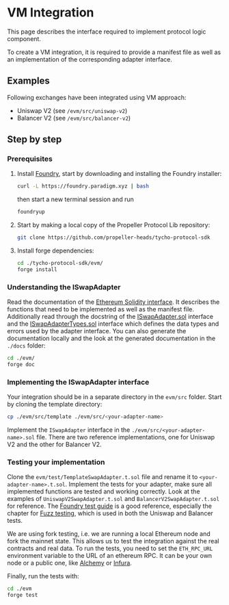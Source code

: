 # VM Integration

This page describes the interface required to implement protocol logic component.

To create a VM integration, it is required to provide a manifest file as well as an implementation of the corresponding adapter interface.

## Examples

Following exchanges have been integrated using VM approach:

* Uniswap V2 (see `/evm/src/uniswap-v2`)
* Balancer V2 (see `/evm/src/balancer-v2`)

## Step by step

### Prerequisites

1.  Install [Foundry](https://book.getfoundry.sh/getting-started/installation#using-foundryup), start by downloading and installing the Foundry installer:

    ```bash
    curl -L https://foundry.paradigm.xyz | bash
    ```

    then start a new terminal session and run

    ```bash
    foundryup
    ```
2.  Start by making a local copy of the Propeller Protocol Lib repository:

    ```bash
    git clone https://github.com/propeller-heads/tycho-protocol-sdk
    ```
3.  Install forge dependencies:

    ```bash
    cd ./tycho-protocol-sdk/evm/
    forge install
    ```

### Understanding the ISwapAdapter

Read the documentation of the [Ethereum Solidity interface](ethereum-solidity.md). It describes the functions that need to be implemented as well as the manifest file. Additionally read through the docstring of the [ISwapAdapter.sol](https://github.com/propeller-heads/propeller-venue-lib/blob/main/evm/src/interfaces/ISwapAdapter.sol) interface and the [ISwapAdapterTypes.sol](https://github.com/propeller-heads/propeller-venue-lib/blob/main/evm/src/interfaces/ISwapAdapterTypes.sol) interface which defines the data types and errors used by the adapter interface. You can also generate the documentation locally and the look at the generated documentation in the `./docs` folder:

```bash
cd ./evm/
forge doc
```

### Implementing the ISwapAdapter interface

Your integration should be in a separate directory in the `evm/src` folder. Start by cloning the template directory:

```bash
cp ./evm/src/template ./evm/src/<your-adapter-name>
```

Implement the `ISwapAdapter` interface in the `./evm/src/<your-adapter-name>.sol` file. There are two reference implementations, one for Uniswap V2 and the other for Balancer V2.

### Testing your implementation

Clone the `evm/test/TemplateSwapAdapter.t.sol` file and rename it to `<your-adapter-name>.t.sol`. Implement the tests for your adapter, make sure all implemented functions are tested and working correctly. Look at the examples of `UniswapV2SwapAdapter.t.sol` and `BalancerV2SwapAdapter.t.sol` for reference. The [Foundry test guide](https://book.getfoundry.sh/forge/tests) is a good reference, especially the chapter for [Fuzz testing](https://book.getfoundry.sh/forge/fuzz-testing), which is used in both the Uniswap and Balancer tests.

We are using fork testing, i.e. we are running a local Ethereum node and fork the mainnet state. This allows us to test the integration against the real contracts and real data. To run the tests, you need to set the `ETH_RPC_URL` environment variable to the URL of an ethereum RPC. It can be your own node or a public one, like [Alchemy](https://www.alchemy.com/) or [Infura](https://infura.io/).

Finally, run the tests with:

```bash
cd ./evm
forge test
```
